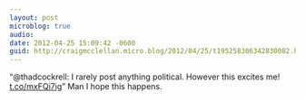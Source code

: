 ```yaml
---
layout: post
microblog: true
audio: 
date: 2012-04-25 15:09:42 -0600
guid: http://craigmcclellan.micro.blog/2012/04/25/t195258306342830082.html
---
```

“@thadcockrell: I rarely post anything political. However this excites me! [t.co/mxFQi7ig](http://t.co/mxFQi7ig)” Man I hope this happens.
